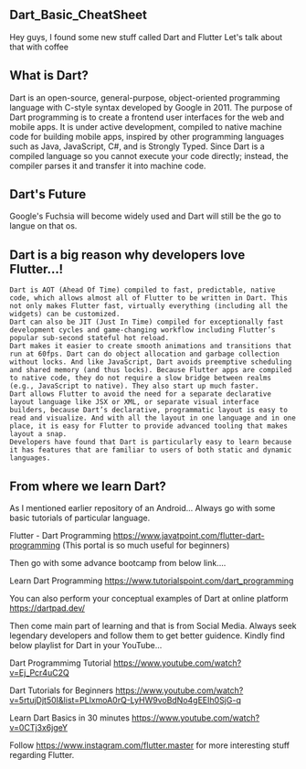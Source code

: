 ## Dart_Basic_CheatSheet

Hey guys, I found some new stuff called Dart and Flutter Let's talk about that with coffee
## What is Dart?

Dart is an open-source, general-purpose, object-oriented programming language with C-style syntax developed by Google in 2011.
The purpose of Dart programming is to create a frontend user interfaces for the web and mobile apps. It is under active development, compiled to native machine code for building mobile apps, inspired by other programming languages such as Java, JavaScript, C#, and is Strongly Typed. 
Since Dart is a compiled language so you cannot execute your code directly; instead, the compiler parses it and transfer it into machine code.

## Dart's Future

Google's Fuchsia will become widely used and Dart will still be the go to langue on that os.
## Dart is a big reason why developers love Flutter...!

    Dart is AOT (Ahead Of Time) compiled to fast, predictable, native code, which allows almost all of Flutter to be written in Dart. This not only makes Flutter fast, virtually everything (including all the widgets) can be customized.
    Dart can also be JIT (Just In Time) compiled for exceptionally fast development cycles and game-changing workflow including Flutter’s popular sub-second stateful hot reload.
    Dart makes it easier to create smooth animations and transitions that run at 60fps. Dart can do object allocation and garbage collection without locks. And like JavaScript, Dart avoids preemptive scheduling and shared memory (and thus locks). Because Flutter apps are compiled to native code, they do not require a slow bridge between realms (e.g., JavaScript to native). They also start up much faster.
    Dart allows Flutter to avoid the need for a separate declarative layout language like JSX or XML, or separate visual interface builders, because Dart’s declarative, programmatic layout is easy to read and visualize. And with all the layout in one language and in one place, it is easy for Flutter to provide advanced tooling that makes layout a snap.
    Developers have found that Dart is particularly easy to learn because it has features that are familiar to users of both static and dynamic languages.

## From where we learn Dart?

As I mentioned earlier repository of an Android... Always go with some basic tutorials of particular language.

Flutter - Dart Programming https://www.javatpoint.com/flutter-dart-programming (This portal is so much useful for beginners)

Then go with some advance bootcamp from below link....

Learn Dart Programming https://www.tutorialspoint.com/dart_programming

You can also perform your conceptual examples of Dart at online platform https://dartpad.dev/

 Then come main part of learning and that is from Social Media. 
 Always seek legendary developers and follow them to get better guidence. 
 Kindly find below playlist for Dart in your YouTube...

Dart Programmimg Tutorial https://www.youtube.com/watch?v=Ej_Pcr4uC2Q

Dart Tutorials for Beginners https://www.youtube.com/watch?v=5rtujDjt50I&list=PLlxmoA0rQ-LyHW9voBdNo4gEEIh0SjG-q

Learn Dart Basics in 30 minutes https://www.youtube.com/watch?v=0CTj3x6jgeY

Follow https://www.instagram.com/flutter.master for more interesting stuff regarding Flutter.
